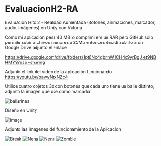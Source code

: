 # EvaluacionH2-RA
Evaluación Hito 2 - Realidad Aumentada (Botones, animaciones, marcador, audio, imágenes) en Unity con Vuforia 

Como mi aplicacion pesa 40 MB lo comprimi em un RAR pero GitHub solo permite subir archivos menores a 25Mb entonces decidi subirlo a un Google Drive adjunto el enlace

https://drive.google.com/drive/folders/1pt6Nx4qbnnW1CH4x9yrBgJ_et9NBHMYS?usp=sharing

Adjunto el link del video de la aplicación funcionando https://youtu.be/oavwNrxNZc4

Utilice cuatro objetos 3d con botones que cada uno tiene un baile distinto, adjunto la imagen que use como marcador

![bailarines](https://user-images.githubusercontent.com/45986551/132439639-1e89f8ca-77a4-442a-8bba-ef07676cb393.jpeg)

Diseño en Unity 

![image](https://user-images.githubusercontent.com/45986551/132444120-f35134d8-0784-4ef4-aa02-42bcc9c21e38.png)

Adjunto las imagenes del funcionamiento de la Aplicacion 

![Break](https://user-images.githubusercontent.com/45986551/132444283-ee82dac8-56b0-415b-b4a5-11e0c9c413f1.jpeg)
![Nena](https://user-images.githubusercontent.com/45986551/132444287-85e1db9b-9f31-4750-bbfa-348c41e7ffd6.jpeg)
![Nene](https://user-images.githubusercontent.com/45986551/132444288-50fbd093-d8c3-4cdb-a549-56610a848484.jpeg)
![Zombie](https://user-images.githubusercontent.com/45986551/132444289-41a3692c-d114-4c1f-a232-31c474f325ca.jpeg)



